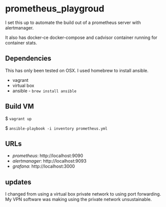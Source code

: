 # prometheus_playgroud

I set this up to automate the build out of a prometheus server with alertmanager.

It also has docker-ce docker-compose and cadvisor container running for container stats.

## Dependencies

This has only been tested on OSX. I used homebrew to install ansible.

  * vagrant
  * virtual box
  * ansible - `brew install ansible`

## Build VM

  $ `vagrant up`

  $ `ansible-playbook -i inventory prometheus.yml`

## URLs

  * *prometheus*: http://localhost:9090
  * *alertmanager*: http://localhost:9093
  * *grafana*: http://localhost:3000

## updates

I changed from using a virtual box private network to using port forwarding. My VPN software was making using the private network unsustainable.
